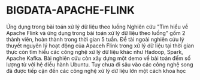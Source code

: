 # BIGDATA-APACHE-FLINK
Ứng dụng trong bài toán xử lý dữ liệu theo luồng
Nghiên cứu "Tìm hiểu về Apache Flink và ứng dụng trong bài toán xử lý dữ liệu theo luồng" gồm 2 thành viên, hoàn thành trong thời gian 5 tuần. Đề tài ngoài nghiên cứu lý thuyết nguyên lý hoạt động của Apaceh Flink trong xử lý dữ liệu tại thời gian thực còn tìm hiểu các công nghệ xử lý dữ liệu khác như Hadoop, Spark, Apache Kafka. Bài nghiên cứu còn xây dựng một demo về bài toán đếm số lượng từ với hệ điều hành Ubuntu. Tuy chưa đi sâu vào các công nghệ song đã được tiếp cận đến các công nghệ xử lý dữ liệu lớn một cách khoa học
